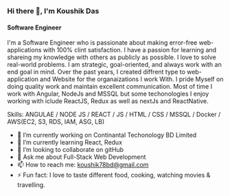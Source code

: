 

### Hi there 👋, I'm Koushik Das
#### Software Engineer


I'm a Software Engineer who is passionate about making error-free web-applications with 100% clint satisfaction. I have a passion for learning and shareing my knowledge with others as publicly as possible. I love to solve real-world problems. I am strategic, goal-oriented, and always work with an end goal in mind. Over the past years, I created diffrent type to web-application and Website for the organaizations I work With. I pride Myself on doing quality work and maintain excellent communication. Most of time I work with Angular, NodeJs and MSSQL but some techonologies I enjoy working with iclude ReactJS, Redux as well as nextJs and ReactNative.

Skills: ANGULAE / NODE JS  / REACT / JS / HTML / CSS / MSSQL / Docker / AWS(EC2, S3, RDS, IAM, ASG, LB)

- 🔭 I’m currently working on Continantal Techonology BD Limited 
- 🌱 I’m currently learning React, Redux 
- 👯 I’m looking to collaborate on gitHub 
- 💬 Ask me about Full-Stack Web Development  
- 📫 How to reach me: koushik78bd@gmail.com 
- ⚡ Fun fact: I love to taste different food, cooking, watching movies & travelling.   




